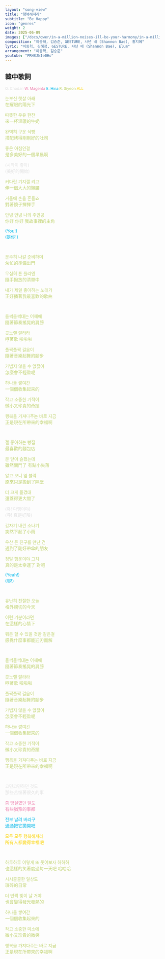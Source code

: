 ```yaml
---
layout: "song-view"
title: "행복해져라"
subtitle: "Be Happy"
icon: "genres"
weight: 2
date: 2025-06-09
images: ["/docs/qwer/in-a-million-noises-ill-be-your-harmony/in-a-million-noises-ill-be-your-harmony.jpg"]
composition: "이동혁, 김승준, GESTURE, 샤넌 배 (Shannon Bae), 홍지혜"
lyric: "이동혁, 김혜정, GESTURE, 샤넌 배 (Shannon Bae), Elum"
arrangement: "이동혁, 김승준"
youtube: "PRH8JkIe0Ho"
---
```


<style>
    .q_part {
        color: rgb(224, 224, 224);
    }
    .w_part {
        color: rgb(238, 131, 175);
    }
    .e_part {
        color: rgb(2, 183, 233);
    }
    .r_part {
        color: rgb(192, 211, 112);
    }
    .qwer_part {
        color: rgb(252, 211, 3);
    }
    .part_info {
        font-size: 0.75rem;
    }
</style>

## 韓中歌詞

<div class="part_info">

<span class="q_part">Q. Chodan</span>
<span class="w_part">W. Magenta</span>
<span class="e_part">E. Hina</span>
<span class="r_part">R. Siyeon</span>
<span class="qwer_part">ALL</span>

</div>

<div class="r_part">

눈부신 햇살 아래  
在耀眼的陽光下  

따뜻한 우유 한잔  
來一杯溫暖的牛奶  

완벽히 구운 식빵  
搭配烤得剛剛好的吐司  

좋은 아침인걸  
是多美好的一個早晨啊  

</div>

<div class="q_part">

(시작이 좋아)  
(美好的開始)  

</div>

<div class="r_part">

커다란 기지갤 켜고  
伸一個大大的懶腰  

거울에 손을 흔들죠  
對著鏡子揮揮手  

안녕 안녕 나의 주인공  
你好 你好 我故事裡的主角  

</div>

<div class="e_part">

(You!)  
(是你!)  

</div>

<br>

<div class="r_part">

분주히 나갈 준비하며  
匆忙的準備出門  

무심히 튼 플리엔  
隨手撥放的清單中  

내가 제일 좋아하는 노래가  
正好播著我最喜歡的歌曲  

<br>

들썩들썩대는 어깨에  
隨著節奏搖晃的肩膀  

콧노랠 랄라라  
哼著歌 啦啦啦  

폴짝폴짝 걸음이  
隨著音樂起舞的腳步  

가볍지 않을 수 없잖아  
怎麼會不輕盈呢  

하나둘 쌓여간  
一個個收集起來的  

작고 소중한 기적이  
微小又珍貴的奇蹟  

행복을 가져다주는 바로 지금  
正是現在所帶來的幸福啊  

<br>

젤 좋아하는 빵집  
最喜歡的麵包店  

문 닫아 슬펐는데  
雖然關門了 有點小失落  

알고 보니 옆 블럭  
原來只是搬到了隔壁  

더 크게 옮겼대  
還蓋得更大間了  

</div>

<div class="q_part">

(휴! 다행이야)  
(呼! 真是好險)  

</div>

<div class="r_part">

갑자기 내린 소나기  
突然下起了小雨  

우산 든 친구를 만난 건  
遇到了剛好帶傘的朋友  

정말 행운이야 그치  
真的是太幸運了 對吧  

</div>

<div class="e_part">

(Yeah!)  
(耶!)  

</div>

<br>

<div class="r_part">

유난히 친절한 오늘  
格外親切的今天  

이런 기분이라면  
在這樣的心情下  

뭐든 할 수 있을 것만 같은걸  
感覺什麼事都能迎刃而解  

<br>

들썩들썩대는 어깨에  
隨著節奏搖晃的肩膀  

콧노랠 랄라라  
哼著歌 啦啦啦  

폴짝폴짝 걸음이  
隨著音樂起舞的腳步  

가볍지 않을 수 없잖아  
怎麼會不輕盈呢  

하나둘 쌓여간  
一個個收集起來的  

작고 소중한 기적이  
微小又珍貴的奇蹟  

행복을 가져다주는 바로 지금  
正是現在所帶來的幸福啊  

</div>

<br>

<div class="q_part">

고민고민하던 것도  
那些苦惱著很久的事  

</div>

<div class="w_part">

쫌 망설였던 일도  
有些猶豫的事都  

</div>

<div class="e_part">

전부 날려 버리구  
通通把它拋開吧  

</div>

<div class="qwer_part">

모두 모두 행복해져라  
所有人都變得幸福吧  

</div>

<br>

<div class="r_part">

하루하루 이렇게 또 웃어보자 하하하  
也這樣的笑著度過每一天吧 哈哈哈  

시시콜콜한 일상도  
瑣碎的日常

더 반짝 빛이 날 거야  
也會變得發光發熱的  

하나둘 쌓여간  
一個個收集起來的  

작고 소중한 미소에  
微小又珍貴的微笑  

행복을 가져다주는 바로 지금  
正是現在所帶來的幸福啊  

</div>
